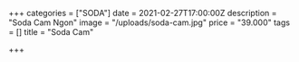 +++
categories = ["SODA"]
date = 2021-02-27T17:00:00Z
description = "Soda Cam Ngon"
image = "/uploads/soda-cam.jpg"
price = "39.000"
tags = []
title = "Soda Cam"

+++
